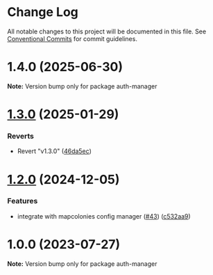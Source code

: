 # Change Log

All notable changes to this project will be documented in this file.
See [Conventional Commits](https://conventionalcommits.org) for commit guidelines.

# 1.4.0 (2025-06-30)

**Note:** Version bump only for package auth-manager





# [1.3.0](https://github.com/MapColonies/opa-la/compare/v1.2.0...v1.3.0) (2025-01-29)

### Reverts

- Revert "v1.3.0" ([46da5ec](https://github.com/MapColonies/opa-la/commit/46da5ecd82107d5a49631b5a96738cb5766131c0))

# [1.2.0](https://github.com/MapColonies/opa-la/compare/v1.1.0...v1.2.0) (2024-12-05)

### Features

- integrate with mapcolonies config manager ([#43](https://github.com/MapColonies/opa-la/issues/43)) ([c532aa9](https://github.com/MapColonies/opa-la/commit/c532aa9c1fcad5644a04a7c4cf551454a2c8106d))

# 1.0.0 (2023-07-27)

**Note:** Version bump only for package auth-manager
